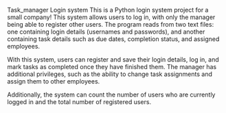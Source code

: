 Task_manager Login system
This is a Python login system project for a small company! This system allows users to log in, with only the manager being able to register other users. The program reads from two text files: one containing login details (usernames and passwords), and another containing task details such as due dates, completion status, and assigned employees.

With this system, users can register and save their login details, log in, and mark tasks as completed once they have finished them. The manager has additional privileges, such as the ability to change task assignments and assign them to other employees.

Additionally, the system can count the number of users who are currently logged in and the total number of registered users. 
